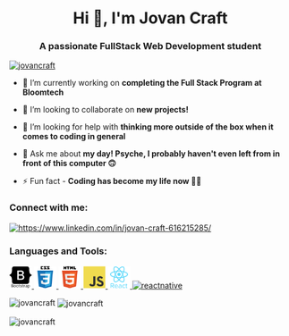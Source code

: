 <h1 align="center">Hi 👋, I'm Jovan Craft</h1>
<h3 align="center">A passionate FullStack Web Development student</h3>

<p align="left"> <a href="https://github.com/ryo-ma/github-profile-trophy"><img src="https://github-profile-trophy.vercel.app/?username=jovancraft" alt="jovancraft" /></a> </p>

- 🔭 I’m currently working on **completing the Full Stack Program at Bloomtech**

- 👯 I’m looking to collaborate on **new projects!**

- 🤝 I’m looking for help with **thinking more outside of the box when it comes to coding in general**

- 💬 Ask me about **my day! Psyche, I probably haven't even left from in front of this computer 🙃**

- ⚡ Fun fact - **Coding has become my life now 😵‍💫**

<h3 align="left">Connect with me:</h3>
<p align="left">
<a href="https://linkedin.com/in/https://www.linkedin.com/in/jovan-craft-616215285/" target="blank"><img align="center" src="https://raw.githubusercontent.com/rahuldkjain/github-profile-readme-generator/master/src/images/icons/Social/linked-in-alt.svg" alt="https://www.linkedin.com/in/jovan-craft-616215285/" height="30" width="40" /></a>
</p>

<h3 align="left">Languages and Tools:</h3>
<p align="left"> <a href="https://getbootstrap.com" target="_blank" rel="noreferrer"> <img src="https://raw.githubusercontent.com/devicons/devicon/master/icons/bootstrap/bootstrap-plain-wordmark.svg" alt="bootstrap" width="40" height="40"/> </a> <a href="https://www.w3schools.com/css/" target="_blank" rel="noreferrer"> <img src="https://raw.githubusercontent.com/devicons/devicon/master/icons/css3/css3-original-wordmark.svg" alt="css3" width="40" height="40"/> </a> <a href="https://www.w3.org/html/" target="_blank" rel="noreferrer"> <img src="https://raw.githubusercontent.com/devicons/devicon/master/icons/html5/html5-original-wordmark.svg" alt="html5" width="40" height="40"/> </a> <a href="https://developer.mozilla.org/en-US/docs/Web/JavaScript" target="_blank" rel="noreferrer"> <img src="https://raw.githubusercontent.com/devicons/devicon/master/icons/javascript/javascript-original.svg" alt="javascript" width="40" height="40"/> </a> <a href="https://reactjs.org/" target="_blank" rel="noreferrer"> <img src="https://raw.githubusercontent.com/devicons/devicon/master/icons/react/react-original-wordmark.svg" alt="react" width="40" height="40"/> </a> <a href="https://reactnative.dev/" target="_blank" rel="noreferrer"> <img src="https://reactnative.dev/img/header_logo.svg" alt="reactnative" width="40" height="40"/> </a> </p>

<p><img align="left" src="https://github-readme-stats.vercel.app/api/top-langs?username=jovancraft&show_icons=true&locale=en&layout=compact" alt="jovancraft" /></p>

<p>&nbsp;<img align="center" src="https://github-readme-stats.vercel.app/api?username=jovancraft&show_icons=true&locale=en" alt="jovancraft" /></p>

<p><img align="center" src="https://github-readme-streak-stats.herokuapp.com/?user=jovancraft&" alt="jovancraft" /></p>
